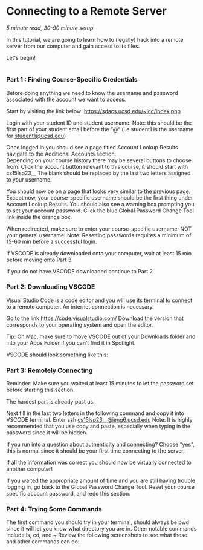 #
# Connecting to a Remote Server #
 
*5 minute read, 30-90 minute setup* 

In this tutorial, we are going to learn how to (legally) hack into a remote server from our computer and gain access to its files. 

Let's begin! 
#
### Part 1 : Finding Course-Specific Credentials ###
Before doing anything we need to know the username and password associated with the account we want to access.

Start by visiting the link below: 
https://sdacs.ucsd.edu/~icc/index.php

Login with your student ID 
and student username.
Note: this should be the first part of your student email before the “@“ (i.e student1 is the username for student1@ucsd.edu)

Once logged in you should see a page titled Account Lookup Results navigate to the Additional Accounts section.  
Depending on your course history there may be several buttons to choose from.
Click the account button relevant to this course, it should start with cs15lsp23__
The blank should be replaced by the last two letters assigned to your username.

You should now be on a page that looks very similar to the previous page. Except now, your course-specific username should be the first thing under Account Lookup Results. You should also see a warning box prompting you to set your account password. Click the blue Global Password Change Tool link inside the orange box. 

When redirected, make sure to enter your course-specific username, NOT your general username! 
Note: Resetting passwords requires a minimum of 15-60 min before a successful login.

If VSCODE is already downloaded onto your computer, wait at least 15 min before moving onto Part 3.

If you do not have VSCODE downloaded continue to Part 2.

### Part 2: Downloading VSCODE ###
Visual Studio Code is a code editor and you will use its terminal to connect to a remote computer. An internet connection is necessary. 

Go to the link https://code.visualstudio.com/
Download the version that corresponds to your operating system and open the editor.

Tip: On Mac, make sure to move VSCODE out of your Downloads folder and into your Apps Folder if you can’t find it in Spotlight.

VSCODE should look something like this:


### Part 3: Remotely Connecting ###
Reminder: Make sure you waited at least 15 minutes to let the password set before starting this section. 

The hardest part is already past us.

Next fill in the last two letters in the following command and copy it into VSCODE terminal.
Enter ssh cs15lsp23__@ieng6.ucsd.edu
Note: It is highly recommended that you use copy and paste, especially when typing in the password since it will be hidden.

If you run into a question about authenticity and connecting? Choose “yes”, this is normal since it should be your first time connecting to the server.

If all the information was correct you should now be virtually connected to another computer!

If you waited the appropriate amount of time and you are still having trouble logging in, go back to the Global Password Change Tool. Reset your course specific account password, and redo this section.

### Part 4: Trying Some Commands ###
The first command you should try in your terminal, should always be pwd since it will let you know what directory you are in.
Other notable commands include ls, cd, and  ~
Review the following screenshots to see what these and other commands can do:
